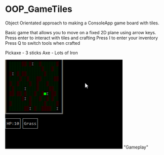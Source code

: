 # OOP_GameTiles
Object Orientated approach to making a ConsoleApp game board with tiles.

Basic game that allows you to move on a fixed 2D plane using arrow keys.
Press enter to interact with tiles and crafting
Press I to enter your inventory
Press Q to switch tools when crafted

Pickaxe - 3 sticks
Axe - Lots of Iron

![inline](https://github.com/yohonene/OOP_GameTiles/blob/master/VsDebugConsole_mdWZlBhSkP.gif) "Gameplay"
